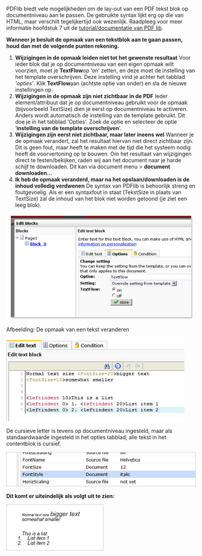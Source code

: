 PDFlib biedt vele mogelijkheden om de lay-out van een PDF tekst blok op
documentniveau aan te passen. De gebruikte syntax lijkt erg op die van
HTML, maar verschilt tegelijkertijd ook wezenlijk. Raadpleeg voor meer
informatie hoofdstuk 7 uit de [tutorial/documentatie van PDF
lib](http://www.pdflib.com/fileadmin/pdflib/pdf/manuals/PDFlib-blocks-E.pdf).

**Wanneer je besluit de opmaak van een tekstblok aan te gaan passen,
houd dan met de volgende punten rekening.**

1.  **Wijzigingen in de opmaak leiden niet tot het gewenste resultaat**
     Voor ieder blok dat je op documentniveau van een eigen opmaak wilt
    voorzien, moet je **TextFlow**op ‘on’ zetten, en deze moet de
    instelling van het template overschrijven. Deze instelling vind je
    achter het tabblad *'opties'*. Klik **TextFlow**aan (achtste optie
    van onder) en sla de nieuwe instellingen op.
2.  **Wijzigingen in de opmaak zijn niet zichtbaar in de PDF**
     Ieder element/attribuut dat je op documentniveau gebruikt voor de
    opmaak (bijvoorbeeld TextSize) dien je eerst op documentniveau te
    activeren. Anders wordt automatisch de instelling van de template
    gebruikt. Dit doe je in het tabblad 'Opties'. Zoek de optie en
    selecteer de optie ‘**instelling van de template overschrijven**’.
3.  **Wijzigingen zijn eerst niet zichtbaar, maar later ineens wel**
     Wanneer je de opmaak verandert, zal het resultaat hiervan niet
    direct zichtbaar zijn. Dit is geen fout, maar heeft te maken met de
    tijd die het systeem nodig heeft de voorvertoning op te bouwen. Om
    het resultaat van wijzigingen direct te testen/bekijken, raden wij
    aan het document naar je harde schijf te downloaden. Dit kan via
    document menu \> **document downloaden…**
4.  **Ik heb de opmaak veranderd, maar na het opslaan/downloaden is de
    inhoud volledig verdwenen**
     De syntax van PDFlib is behoorlijk streng en foutgevoelig. Als er
    een syntaxfout in staat (TekstSize in plaats van TextSize) zal de
    inhoud van het blok niet worden getoond (je ziet een leeg blok). 

![](../images/PDF-edit-textblock.png)

Afbeelding: De opmaak van een tekst veranderen

![](../images/PDF-edit-text.png)

De cursieve letter is tevens op documentniveau ingesteld, maar als
standaardwaarde ingesteld in het opties tabblad; alle tekst in het
contentblok is cursief.

![](../images/font-cursief.png)

**Dit komt er uiteindelijk als volgt uit te zien:**

![](../images/PDF-resulataat.png)
